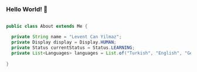 ### Hello World! 👋 

```java

public class About extends Me { 

  private String name = "Levent Can Yilmaz";
  private Display display = Display.HUMAN;
  private Status currentStatus = Status.LEARNING;
  private List<Languages> languages = List.of("Turkish", "English", "German");
  
}

```

<!--
**lvntcnylmz/lvntcnylmz** is a ✨ _special_ ✨ repository because its `README.md` (this file) appears on your GitHub profile.

Here are some ideas to get you started:

- 🔭 I’m currently working on ...
- 🌱 I’m currently learning ...
- 👯 I’m looking to collaborate on ...
- 🤔 I’m looking for help with ...
- 💬 Ask me about ...
- 📫 How to reach me: ...
- 😄 Pronouns: ...
- ⚡ Fun fact: ...
-->

